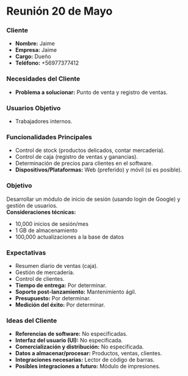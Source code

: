 # Reunión 20 de Mayo

### Cliente

- **Nombre:** Jaime
- **Empresa:** Jaime
- **Cargo:** Dueño
- **Teléfono:** +56977377412

### Necesidades del Cliente

- **Problema a solucionar:** Punto de venta y registro de ventas.

### Usuarios Objetivo

- Trabajadores internos.

### Funcionalidades Principales

- Control de stock (productos delicados, contar mercadería).
- Control de caja (registro de ventas y ganancias).
- Determinación de precios para clientes en el software.
- **Dispositivos/Plataformas:** Web (preferido) y móvil (si es posible).

### Objetivo

Desarrollar un módulo de inicio de sesión (usando login de Google) y gestión de usuarios.  
**Consideraciones técnicas:**

- 10,000 inicios de sesión/mes
- 1 GB de almacenamiento
- 100,000 actualizaciones a la base de datos

### Expectativas

- Resumen diario de ventas (caja).
- Gestión de mercadería.
- Control de clientes.
- **Tiempo de entrega:** Por determinar.
- **Soporte post-lanzamiento:** Mantenimiento ágil.
- **Presupuesto:** Por determinar.
- **Medición del éxito:** Por determinar.

### Ideas del Cliente

- **Referencias de software:** No especificadas.
- **Interfaz del usuario (UI):** No especificada.
- **Comercialización y distribución:** No especificada.
- **Datos a almacenar/procesar:** Productos, ventas, clientes.
- **Integraciones necesarias:** Lector de código de barras.
- **Posibles integraciones a futuro:** Módulo de impresiones.
